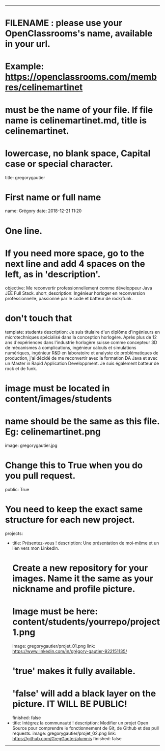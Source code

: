 ---

# FILENAME : please use your OpenClassrooms's name, available in your url.
# Example: https://openclassrooms.com/membres/celinemartinet
# must be the name of your file. If file name is celinemartinet.md, title is celinemartinet.
# lowercase, no blank space, Capital case or special character.
title: gregorygautier

# First name or full name
name: Grégory
date: 2018-12-21 11:20

# One line.
# If you need more space, go to the next line and add 4 spaces on the left, as in 'description'.
objective: Me reconvertir professionnellement comme développeur Java JEE Full Stack.
short_description: Ingénieur horloger en reconversion professionnelle, passionné par le code et batteur de rock/funk.

# don't touch that
template: students
description:
    Je suis titulaire d'un diplôme d'ingénieurs en microtechniques spécialisé dans la conception horlogère. Après plus de 12 ans d'expériences dans l'industrie horlogère suisse comme concepteur 3D de mécanismes à complications, ingénieur calculs et simulations numériques, ingénieur R&D en laboratoire et analyste de problématiques de production, j'ai décidé de me reconvertir avec la formation DA Java et avec un Master in Rapid Application Developpment. Je suis également batteur de rock et de funk.

# image must be located in content/images/students
# name should be the same as this file. Eg: celinemartinet.png
image: gregorygautier.jpg

# Change this to True when you do you pull request.
public: True

# You need to keep the exact same structure for each new project.
projects:
  - title: Présentez-vous !
    description: Une présentation de moi-même et un lien vers mon LinkedIn.
    # Create a new repository for your images. Name it the same as your nickname and profile picture.
    # Image must be here: content/students/yourrepo/project1.png
    image: gregorygautier/projet_01.png
    link: https://www.linkedin.com/in/grégory-gautier-922151135/
    # 'true' makes it fully available.
    # 'false' will add a black layer on the picture. IT WILL BE PUBLIC!
    finished: false
  - title: Intégrez la communauté !
    description: Modifier un projet Open Source pour comprendre le fonctionnement de Git, de Github et des pull requests. 
    image: gregorygautier/projet_02.png
    link: https://github.com/GregGaoter/alumnis
    finished: false
---